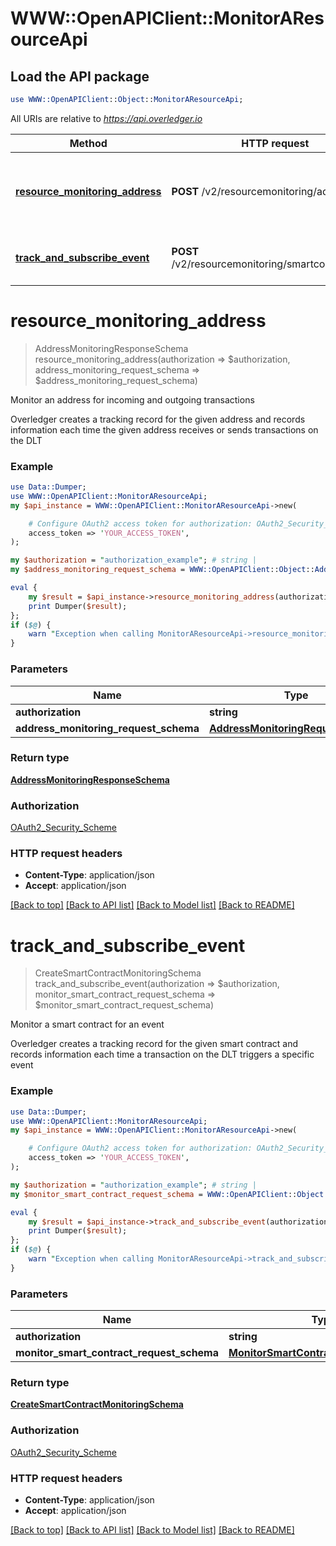 # WWW::OpenAPIClient::MonitorAResourceApi

## Load the API package
```perl
use WWW::OpenAPIClient::Object::MonitorAResourceApi;
```

All URIs are relative to *https://api.overledger.io*

Method | HTTP request | Description
------------- | ------------- | -------------
[**resource_monitoring_address**](MonitorAResourceApi.md#resource_monitoring_address) | **POST** /v2/resourcemonitoring/address | Monitor an address for incoming and outgoing transactions
[**track_and_subscribe_event**](MonitorAResourceApi.md#track_and_subscribe_event) | **POST** /v2/resourcemonitoring/smartcontractevent | Monitor a smart contract for an event


# **resource_monitoring_address**
> AddressMonitoringResponseSchema resource_monitoring_address(authorization => $authorization, address_monitoring_request_schema => $address_monitoring_request_schema)

Monitor an address for incoming and outgoing transactions

Overledger creates a tracking record for the given address and records information each time the given address receives or sends transactions on the DLT

### Example
```perl
use Data::Dumper;
use WWW::OpenAPIClient::MonitorAResourceApi;
my $api_instance = WWW::OpenAPIClient::MonitorAResourceApi->new(

    # Configure OAuth2 access token for authorization: OAuth2_Security_Scheme
    access_token => 'YOUR_ACCESS_TOKEN',
);

my $authorization = "authorization_example"; # string | 
my $address_monitoring_request_schema = WWW::OpenAPIClient::Object::AddressMonitoringRequestSchema->new(); # AddressMonitoringRequestSchema | 

eval {
    my $result = $api_instance->resource_monitoring_address(authorization => $authorization, address_monitoring_request_schema => $address_monitoring_request_schema);
    print Dumper($result);
};
if ($@) {
    warn "Exception when calling MonitorAResourceApi->resource_monitoring_address: $@\n";
}
```

### Parameters

Name | Type | Description  | Notes
------------- | ------------- | ------------- | -------------
 **authorization** | **string**|  | 
 **address_monitoring_request_schema** | [**AddressMonitoringRequestSchema**](AddressMonitoringRequestSchema.md)|  | 

### Return type

[**AddressMonitoringResponseSchema**](AddressMonitoringResponseSchema.md)

### Authorization

[OAuth2_Security_Scheme](../README.md#OAuth2_Security_Scheme)

### HTTP request headers

 - **Content-Type**: application/json
 - **Accept**: application/json

[[Back to top]](#) [[Back to API list]](../README.md#documentation-for-api-endpoints) [[Back to Model list]](../README.md#documentation-for-models) [[Back to README]](../README.md)

# **track_and_subscribe_event**
> CreateSmartContractMonitoringSchema track_and_subscribe_event(authorization => $authorization, monitor_smart_contract_request_schema => $monitor_smart_contract_request_schema)

Monitor a smart contract for an event

Overledger creates a tracking record for the given smart contract and records information each time a transaction on the DLT triggers a specific event

### Example
```perl
use Data::Dumper;
use WWW::OpenAPIClient::MonitorAResourceApi;
my $api_instance = WWW::OpenAPIClient::MonitorAResourceApi->new(

    # Configure OAuth2 access token for authorization: OAuth2_Security_Scheme
    access_token => 'YOUR_ACCESS_TOKEN',
);

my $authorization = "authorization_example"; # string | 
my $monitor_smart_contract_request_schema = WWW::OpenAPIClient::Object::MonitorSmartContractRequestSchema->new(); # MonitorSmartContractRequestSchema | 

eval {
    my $result = $api_instance->track_and_subscribe_event(authorization => $authorization, monitor_smart_contract_request_schema => $monitor_smart_contract_request_schema);
    print Dumper($result);
};
if ($@) {
    warn "Exception when calling MonitorAResourceApi->track_and_subscribe_event: $@\n";
}
```

### Parameters

Name | Type | Description  | Notes
------------- | ------------- | ------------- | -------------
 **authorization** | **string**|  | 
 **monitor_smart_contract_request_schema** | [**MonitorSmartContractRequestSchema**](MonitorSmartContractRequestSchema.md)|  | 

### Return type

[**CreateSmartContractMonitoringSchema**](CreateSmartContractMonitoringSchema.md)

### Authorization

[OAuth2_Security_Scheme](../README.md#OAuth2_Security_Scheme)

### HTTP request headers

 - **Content-Type**: application/json
 - **Accept**: application/json

[[Back to top]](#) [[Back to API list]](../README.md#documentation-for-api-endpoints) [[Back to Model list]](../README.md#documentation-for-models) [[Back to README]](../README.md)

